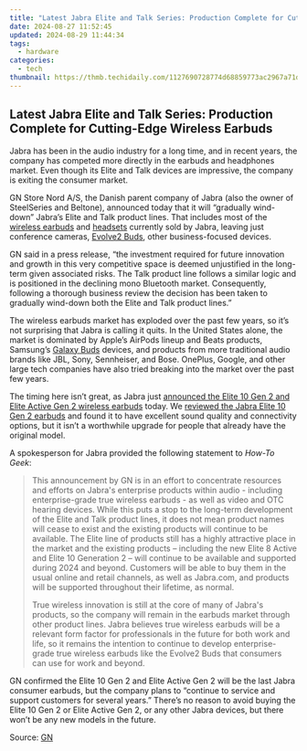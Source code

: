 ```yaml
---
title: "Latest Jabra Elite and Talk Series: Production Complete for Cutting-Edge Wireless Earbuds"
date: 2024-08-27 11:52:45
updated: 2024-08-29 11:44:34
tags:
  - hardware
categories:
  - tech
thumbnail: https://thmb.techidaily.com/1127690728774d68859773ac2967a71d9b05c7378c0abebd2da2f4a67474809a.jpg
---
```


## Latest Jabra Elite and Talk Series: Production Complete for Cutting-Edge Wireless Earbuds

Jabra has been in the audio industry for a long time, and in recent years, the company has competed more directly in the earbuds and headphones market. Even though its Elite and Talk devices are impressive, the company is exiting the consumer market.

 GN Store Nord A/S, the Danish parent company of Jabra (also the owner of SteelSeries and Beltone), announced today that it will “gradually wind-down” Jabra’s Elite and Talk product lines. That includes most of the [wireless earbuds](https://www.anrdoezrs.net/links/3607085/type/dlg/sid/UUhtgUeUpU2003598/https://www.jabra.com/bluetooth-headsets/wireless-headphones) and [headsets](https://www.anrdoezrs.net/links/3607085/type/dlg/sid/UUhtgUeUpU2003598/https://www.jabra.com/bluetooth-headsets/bluetooth-mono) currently sold by Jabra, leaving just conference cameras, [Evolve2 Buds](https://www.anrdoezrs.net/links/3607085/type/dlg/sid/UUhtgUeUpU2003598/https://www.jabra.com/business/office-headsets/jabra-evolve/jabra-evolve2-buds), other business-focused devices.

 GN said in a press release, “the investment required for future innovation and growth in this very competitive space is deemed unjustified in the long-term given associated risks. The Talk product line follows a similar logic and is positioned in the declining mono Bluetooth market. Consequently, following a thorough business review the decision has been taken to gradually wind-down both the Elite and Talk product lines.”

 The wireless earbuds market has exploded over the past few years, so it’s not surprising that Jabra is calling it quits. In the United States alone, the market is dominated by Apple’s AirPods lineup and Beats products, Samsung’s [Galaxy Buds](https://data-safeguard.techidaily.com/discover-the-best-8-text-retrieval-programs-for-your-iphone-features-and-reviews-included/) devices, and products from more traditional audio brands like JBL, Sony, Sennheiser, and Bose. OnePlus, Google, and other large tech companies have also tried breaking into the market over the past few years.

 The timing here isn’t great, as Jabra just [announced the Elite 10 Gen 2 and Elite Active Gen 2 wireless earbuds](https://remote-screen-capture.techidaily.com/expand-your-gameplay-leading-xbox-drives-reviewed-for-2024/) today. We [reviewed the Jabra Elite 10 Gen 2 earbuds](https://location-social.techidaily.com/top-7-skype-hacker-to-hack-any-skype-account-on-your-realme-note-50-drfone-by-drfone-virtual-android/) and found it to have excellent sound quality and connectivity options, but it isn’t a worthwhile upgrade for people that already have the original model.

 A spokesperson for Jabra provided the following statement to _How-To Geek_:

> This announcement by GN is in an effort to concentrate resources and efforts on Jabra's enterprise products within audio - including enterprise-grade true wireless earbuds - as well as video and OTC hearing devices. While this puts a stop to the long-term development of the Elite and Talk product lines, it does not mean product names will cease to exist and the existing products will continue to be available. The Elite line of products still has a highly attractive place in the market and the existing products – including the new Elite 8 Active and Elite 10 Generation 2 – will continue to be available and supported during 2024 and beyond. Customers will be able to buy them in the usual online and retail channels, as well as Jabra.com, and products will be supported throughout their lifetime, as normal.
> 
> True wireless innovation is still at the core of many of Jabra's products, so the company will remain in the earbuds market through other product lines. Jabra believes true wireless earbuds will be a relevant form factor for professionals in the future for both work and life, so it remains the intention to continue to develop enterprise-grade true wireless earbuds like the Evolve2 Buds that consumers can use for work and beyond.

 GN confirmed the Elite 10 Gen 2 and Elite Active Gen 2 will be the last Jabra consumer earbuds, but the company plans to “continue to service and support customers for several years.” There’s no reason to avoid buying the Elite 10 Gen 2 or Elite Active Gen 2, or any other Jabra devices, but there won’t be any new models in the future.

 Source: [GN](https://www.globenewswire.com/news-release/2024/06/11/2896501/0/en/GN-to-gradually-wind-down-its-Elite-and-Talk-product-lines-Strong-performance-in-the-Hearing-division-to-partly-off-set-the-extraordinary-impact-from-the-gradual-wind-down.html)

<ins class="adsbygoogle"
     style="display:block"
     data-ad-format="autorelaxed"
     data-ad-client="ca-pub-7571918770474297"
     data-ad-slot="1223367746"></ins>



<ins class="adsbygoogle"
     style="display:block"
     data-ad-client="ca-pub-7571918770474297"
     data-ad-slot="8358498916"
     data-ad-format="auto"
     data-full-width-responsive="true"></ins>
